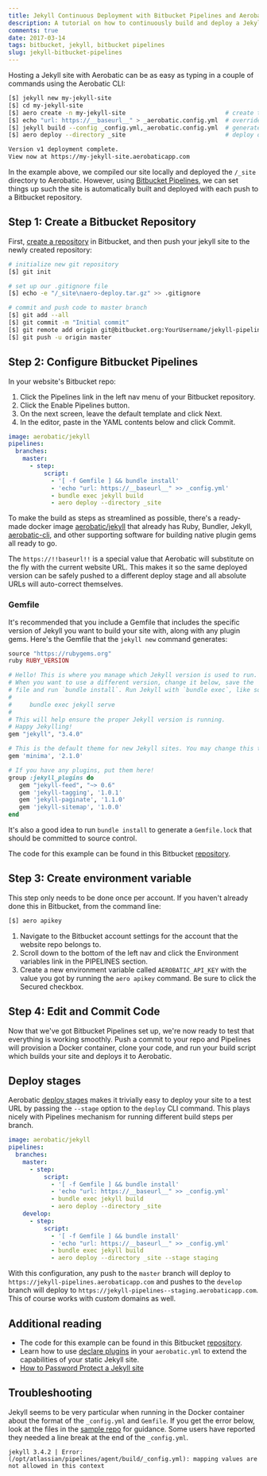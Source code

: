 ```yaml
---
title: Jekyll Continuous Deployment with Bitbucket Pipelines and Aerobatic
description: A tutorial on how to continuously build and deploy a Jekyll site with Bitbucket Pipelines.
comments: true
date: 2017-03-14
tags: bitbucket, jekyll, bitbucket pipelines
slug: jekyll-bitbucket-pipelines
---
```


Hosting a Jekyll site with Aerobatic can be as easy as typing in a couple of commands using the Aerobatic CLI:

```bash
[$] jekyll new my-jekyll-site
[$] cd my-jekyll-site
[$] aero create -n my-jekyll-site                            # create the Aerobatic site
[$] echo "url: https://__baseurl__" > _aerobatic.config.yml  # override site.url for Aerobatic
[$] jekyll build --config _config.yml,_aerobatic.config.yml  # generate the output
[$] aero deploy --directory _site                            # deploy output to Aerobatic

Version v1 deployment complete.
View now at https://my-jekyll-site.aerobaticapp.com
```

In the example above, we compiled our site locally and deployed the `/_site` directory to Aerobatic. However, using [Bitbucket Pipelines](https://bitbucket.org/product/features/pipelines), we can set things up such the site is automatically built and deployed with each push to a Bitbucket repository.

## Step 1: Create a Bitbucket Repository

First, [create a repository](https://confluence.atlassian.com/bitbucket/create-a-git-repository-759857290.html) in Bitbucket, and then push your jekyll site to the newly created repository:

```bash
# initialize new git repository
[$] git init

# set up our .gitignore file
[$] echo -e "/_site\naero-deploy.tar.gz" >> .gitignore

# commit and push code to master branch
[$] git add --all
[$] git commit -m "Initial commit"
[$] git remote add origin git@bitbucket.org:YourUsername/jekyll-pipelines.git
[$] git push -u origin master
```

## Step 2: Configure Bitbucket Pipelines

In your website's Bitbucket repo:

1. Click the Pipelines link in the left nav menu of your Bitbucket repository.
2. Click the Enable Pipelines button.
3. On the next screen, leave the default template and click Next.
4. In the editor, paste in the YAML contents below and click Commit.

```yaml
image: aerobatic/jekyll
pipelines:
  branches:
    master:
      - step:
          script:
            - '[ -f Gemfile ] && bundle install'
            - 'echo "url: https://__baseurl__" >> _config.yml'
            - bundle exec jekyll build
            - aero deploy --directory _site
```

To make the build as steps as streamlined as possible, there's a ready-made docker image [aerobatic/jekyll](https://hub.docker.com/r/aerobatic/jekyll/) that already has Ruby, Bundler, Jekyll, [aerobatic-cli](/docs/cli/), and other supporting software for building native plugin gems all ready to go.

The `https://!!baseurl!!` is a special value that Aerobatic will substitute on the fly with the current website URL. This makes it so the same deployed version can be safely pushed to a different deploy stage and all absolute URLs will auto-correct themselves.

### Gemfile

It's recommended that you include a Gemfile that includes the specific version of Jekyll you want to build your site with, along with any plugin gems. Here's the Gemfile that the `jekyll new` command generates:

```ruby
source "https://rubygems.org"
ruby RUBY_VERSION

# Hello! This is where you manage which Jekyll version is used to run.
# When you want to use a different version, change it below, save the
# file and run `bundle install`. Run Jekyll with `bundle exec`, like so:
#
#     bundle exec jekyll serve
#
# This will help ensure the proper Jekyll version is running.
# Happy Jekylling!
gem "jekyll", "3.4.0"

# This is the default theme for new Jekyll sites. You may change this to anything you like.
gem 'minima', '2.1.0'

# If you have any plugins, put them here!
group :jekyll_plugins do
   gem "jekyll-feed", "~> 0.6"
   gem 'jekyll-tagging', '1.0.1'
   gem 'jekyll-paginate', '1.1.0'
   gem 'jekyll-sitemap', '1.0.0'
end
```

It's also a good idea to run `bundle install` to generate a `Gemfile.lock` that should be committed to source control.

The code for this example can be found in this Bitbucket [repository](https://bitbucket.org/aerobatic/jekyll-pipelines).

## Step 3: Create environment variable

This step only needs to be done once per account. If you haven't already done this in Bitbucket, from the command line:

```bash
[$] aero apikey
```

1. Navigate to the Bitbucket account settings for the account that the website repo belongs to.
2. Scroll down to the bottom of the left nav and click the Environment variables link in the PIPELINES section.
3. Create a new environment variable called `AEROBATIC_API_KEY` with the value you got by running the `aero apikey` command. Be sure to click the Secured checkbox.

## Step 4: Edit and Commit Code

Now that we've got Bitbucket Pipelines set up, we're now ready to test that everything is working smoothly. Push a commit to your repo and Pipelines will provision a Docker container, clone your code, and run your build script which builds your site and deploys it to Aerobatic.

## Deploy stages

Aerobatic [deploy stages](/docs/overview/#deploy-stages) makes it trivially easy to deploy your site to a test URL by passing the `--stage` option to the `deploy` CLI command. This plays nicely with Pipelines mechanism for running different build steps per branch.

```yaml
image: aerobatic/jekyll
pipelines:
  branches:
    master:
      - step:
          script:
            - '[ -f Gemfile ] && bundle install'
            - 'echo "url: https://__baseurl__" >> _config.yml'
            - bundle exec jekyll build
            - aero deploy --directory _site
    develop:
      - step:
          script:
            - '[ -f Gemfile ] && bundle install'
            - 'echo "url: https://__baseurl__" >> _config.yml'
            - bundle exec jekyll build
            - aero deploy --directory _site --stage staging
```

With this configuration, any push to the `master` branch will deploy to `https://jekyll-pipelines.aerobaticapp.com` and pushes to the `develop` branch will deploy to `https://jekyll-pipelines--staging.aerobaticapp.com`. This of course works with custom domains as well.

## Additional reading

* The code for this example can be found in this Bitbucket [repository](https://bitbucket.org/aerobatic/jekyll-pipelines).
* Learn how to use [declare plugins](/docs/plugins/) in your `aerobatic.yml` to extend the capabilities of your static Jekyll site.
* [How to Password Protect a Jekyll site](/blog/password-protect-a-jekyll-site/)

## Troubleshooting

Jekyll seems to be very particular when running in the Docker container about the format of the `_config.yml` and `Gemfile`. If you get the error below, look at the files in the [sample repo](https://bitbucket.org/aerobatic/jekyll-pipelines) for guidance. Some users have reported they needed a line break at the end of the `_config.yml`.

```text
jekyll 3.4.2 | Error:  (/opt/atlassian/pipelines/agent/build/_config.yml): mapping values are not allowed in this context
```
